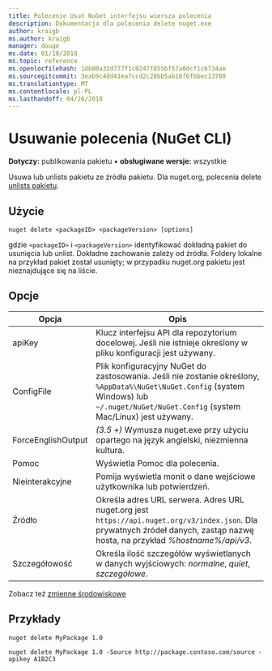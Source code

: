 ```yaml
---
title: Polecenie Usuń NuGet interfejsu wiersza polecenia
description: Dokumentacja dla polecenia delete nuget.exe
author: kraigb
ms.author: kraigb
manager: douge
ms.date: 01/18/2018
ms.topic: reference
ms.openlocfilehash: 1db00a32d777f1c0247f855bf57a0dcf1c6734ae
ms.sourcegitcommit: 3eab9c4dd41ea7ccd2c28bb5ab16f6fbbec13708
ms.translationtype: MT
ms.contentlocale: pl-PL
ms.lasthandoff: 04/26/2018
---
```

# <a name="delete-command-nuget-cli"></a>Usuwanie polecenia (NuGet CLI)

**Dotyczy:** publikowania pakietu &bullet; **obsługiwane wersje:** wszystkie

Usuwa lub unlists pakietu ze źródła pakietu. Dla nuget.org, polecenia delete [unlists pakietu](../policies/deleting-packages.md).

## <a name="usage"></a>Użycie

```cli
nuget delete <packageID> <packageVersion> [options]
```

gdzie `<packageID>` i `<packageVersion>` identyfikować dokładną pakiet do usunięcia lub unlist. Dokładne zachowanie zależy od źródła. Foldery lokalne na przykład pakiet został usunięty; w przypadku nuget.org pakietu jest nieznajdujące się na liście.

## <a name="options"></a>Opcje

| Opcja | Opis |
| --- | --- |
| apiKey | Klucz interfejsu API dla repozytorium docelowej. Jeśli nie istnieje określony w pliku konfiguracji jest używany. |
| ConfigFile | Plik konfiguracyjny NuGet do zastosowania. Jeśli nie zostanie określony, `%AppData%\NuGet\NuGet.Config` (system Windows) lub `~/.nuget/NuGet/NuGet.Config` (system Mac/Linux) jest używany.|
| ForceEnglishOutput | *(3.5 +)* Wymusza nuget.exe przy użyciu opartego na język angielski, niezmienna kultura. |
| Pomoc | Wyświetla Pomoc dla polecenia. |
| Nieinterakcyjne | Pomija wyświetla monit o dane wejściowe użytkownika lub potwierdzeń. |
| Źródło | Określa adres URL serwera. Adres URL nuget.org jest `https://api.nuget.org/v3/index.json`. Dla prywatnych źródeł danych, zastąp nazwę hosta, na przykład *%hostname%/api/v3*. |
| Szczegółowość | Określa ilość szczegółów wyświetlanych w danych wyjściowych: *normalne*, *quiet*, *szczegółowe*. |

Zobacz też [zmienne środowiskowe](cli-ref-environment-variables.md)

## <a name="examples"></a>Przykłady

```cli
nuget delete MyPackage 1.0

nuget delete MyPackage 1.0 -Source http://package.contoso.com/source -apikey A1B2C3
```
